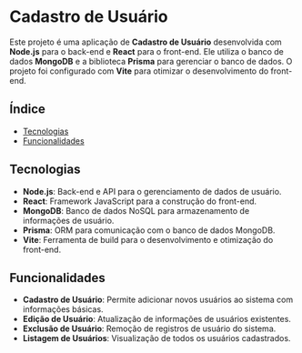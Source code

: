 # Cadastro de Usuário

Este projeto é uma aplicação de **Cadastro de Usuário** desenvolvida com **Node.js** para o back-end e **React** para o front-end. Ele utiliza o banco de dados **MongoDB** e a biblioteca **Prisma** para gerenciar o banco de dados. O projeto foi configurado com **Vite** para otimizar o desenvolvimento do front-end.

## Índice

- [Tecnologias](#tecnologias)
- [Funcionalidades](#funcionalidades)



## Tecnologias

- **Node.js**: Back-end e API para o gerenciamento de dados de usuário.
- **React**: Framework JavaScript para a construção do front-end.
- **MongoDB**: Banco de dados NoSQL para armazenamento de informações de usuário.
- **Prisma**: ORM para comunicação com o banco de dados MongoDB.
- **Vite**: Ferramenta de build para o desenvolvimento e otimização do front-end.

## Funcionalidades

- **Cadastro de Usuário**: Permite adicionar novos usuários ao sistema com informações básicas.
- **Edição de Usuário**: Atualização de informações de usuários existentes.
- **Exclusão de Usuário**: Remoção de registros de usuário do sistema.
- **Listagem de Usuários**: Visualização de todos os usuários cadastrados.

